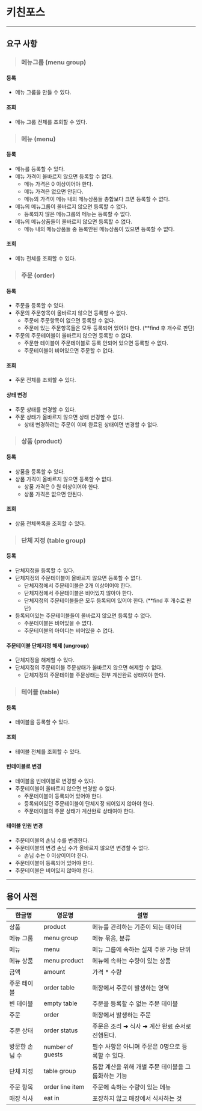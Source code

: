 # 키친포스

-----------------------
## 요구 사항

>### 메뉴그룹 (menu group)
#### 등록
* 메뉴 그룹을 만들 수 있다.
#### 조회
* 메뉴 그룹 전체를 조회할 수 있다.

>### 메뉴 (menu)
#### 등록
* 메뉴를 등록할 수 있다.
* 메뉴 가격이 올바르지 않으면 등록할 수 없다.
  * 메뉴 가격은 0 이상이어야 한다.
  * 메뉴 가격은 없으면 안된다.
  * 메뉴의 가격이 메뉴 내의 메뉴상품들 총합보다 크면 등록할 수 없다.
* 메뉴의 메뉴그룹이 올바르지 않으면 등록할 수 없다.
  * 등록되지 않은 메뉴그룹의 메뉴는 등록할 수 없다.
* 메뉴의 메뉴상품들이 올바르지 않으면 등록할 수 없다.
  * 메뉴 내의 메뉴상품들 중 등록안된 메뉴상품이 있으면 등록할 수 없다.

#### 조회
* 메뉴 전체를 조회할 수 있다.

>### 주문 (order)
#### 등록
* 주문을 등록할 수 있다.
* 주문의 주문항목이 올바르지 않으면 등록할 수 없다.
  * 주문에 주문항목이 없으면 등록할 수 없다.
  * 주문에 있는 주문항목들은 모두 등록되어 있어야 한다. (**find 후 개수로 판단)
* 주문의 주문테이블이 올바르지 않으면 등록할 수 없다.
  * 주문한 테이블이 주문테이블로 등록 안되어 있으면 등록할 수 없다.
  * 주문테이블이 비어있으면 주문할 수 없다.
#### 조회
* 주문 전체를 조회할 수 있다.
#### 상태 변경
* 주문 상태를 변경할 수 있다.
* 주문 상태가 올바르지 않으면 상태 변경할 수 없다.
    * 상태 변경하려는 주문이 이미 완료된 상태이면 변경할 수 없다.

>### 상품 (product)
#### 등록
* 상품을 등록할 수 있다.
* 상품 가격이 올바르지 않으면 등록할 수 없다.
  * 상품 가격은 0 원 이상이어야 한다.
  * 상품 가격은 없으면 안된다.
#### 조회
* 상품 전체목록을 조회할 수 있다.

>### 단체 지정 (table group)
#### 등록
* 단체지정을 등록할 수 있다.
* 단체지정의 주문테이블이 올바르지 않으면 등록할 수 없다.
  * 단체지정에서 주문테이블은 2개 이상이어야 한다.
  * 단체지정에서 주문테이블은 비어있지 않아야 한다.
  * 단체지정의 주문테이블들은 모두 등록되어 있어야 한다. (**find 후 개수로 판단)
* 등록되어있는 주문테이블들이 올바르지 않으면 등록할 수 없다.
  * 주문테이블은 비어있을 수 없다.
  * 주문테이블의 아이디는 비어있을 수 없다.
#### 주문테이블 단체지정 해제 (ungroup)
* 단체지정을 해제할 수 있다.
* 단체지정의 주문테이블 주문상태가 올바르지 않으면 해제할 수 없다.
  * 단체지정의 주문테이블 주문상태는 전부 계산완료 상태여야 한다.

>### 테이블 (table)
#### 등록
* 테이블을 등록할 수 있다.
#### 조회
* 테이블 전체를 조회할 수 있다.
#### 빈테이블로 변경
* 테이블을 빈테이블로 변경할 수 있다.
* 주문테이블이 올바르지 않으면 변경할 수 없다.
  * 주문테이블이 등록되어 있어야 한다.
  * 등록되어있던 주문테이블이 단체지정 되어있지 않아야 한다.
  * 주문테이블의 주문 상태가 계산완료 상태여야 한다.
#### 테이블 인원 변경
* 주문테이블의 손님 수를 변경한다.
* 주문테이블의 변경 손님 수가 올바르지 않으면 변경할 수 없다.
  * 손님 수는 0 이상이어야 한다.
* 주문테이블이 등록되어 있어야 한다.
* 주문테이블은 비어있지 않아야 한다.

----------------

## 용어 사전

| 한글명 | 영문명 | 설명 |
| --- | --- | --- |
| 상품 | product | 메뉴를 관리하는 기준이 되는 데이터 |
| 메뉴 그룹 | menu group | 메뉴 묶음, 분류 |
| 메뉴 | menu | 메뉴 그룹에 속하는 실제 주문 가능 단위 |
| 메뉴 상품 | menu product | 메뉴에 속하는 수량이 있는 상품 |
| 금액 | amount | 가격 * 수량 |
| 주문 테이블 | order table | 매장에서 주문이 발생하는 영역 |
| 빈 테이블 | empty table | 주문을 등록할 수 없는 주문 테이블 |
| 주문 | order | 매장에서 발생하는 주문 |
| 주문 상태 | order status | 주문은 조리 ➜ 식사 ➜ 계산 완료 순서로 진행된다. |
| 방문한 손님 수 | number of guests | 필수 사항은 아니며 주문은 0명으로 등록할 수 있다. |
| 단체 지정 | table group | 통합 계산을 위해 개별 주문 테이블을 그룹화하는 기능 |
| 주문 항목 | order line item | 주문에 속하는 수량이 있는 메뉴 |
| 매장 식사 | eat in | 포장하지 않고 매장에서 식사하는 것 |
